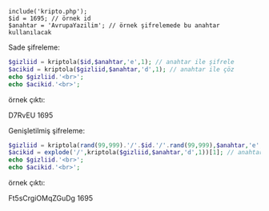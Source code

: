 ```
include('kripto.php');
$id = 1695; // örnek id
$anahtar = 'AvrupaYazilim'; // örnek şifrelemede bu anahtar kullanılacak
```
Sade şifreleme:
```php
$gizliid = kriptola($id,$anahtar,'e',1); // anahtar ile şifrele
$acikid = kriptola($gizliid,$anahtar,'d',1); // anahtar ile çöz
echo $gizliid.'<br>';
echo $acikid.'<br>';
```
örnek çıktı:

D7RvEU
1695

Genişletilmiş şifreleme:
```php
$gizliid = kriptola(rand(99,999).'/'.$id.'/'.rand(99,999),$anahtar,'e',1); // random sayılar (tercihen) ekleyerek şifreliyoruz.
$acikid = explode('/',kriptola($gizliid,$anahtar,'d',1))[1]; // anahtar ile çözüp, / ile parçalayıp id yi alıyoruz.
echo $gizliid.'<br>';
echo $acikid.'<br>';
```
örnek çıktı:

Ft5sCrgiOMqZGuDg
1695